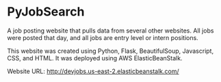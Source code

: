 # PyJobSearch

A job posting website that pulls data from several other websites. All jobs were posted that day, and all jobs are entry level or intern positions. 

This website was created using Python, Flask, BeautifulSoup, Javascript, CSS, and HTML. It was deployed using AWS ElasticBeanStalk.

Website URL: http://devjobs.us-east-2.elasticbeanstalk.com/
